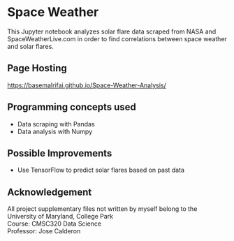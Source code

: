 # Space Weather

This Jupyter notebook analyzes solar flare data scraped from NASA and SpaceWeatherLive.com in order to find correlations between space weather and solar flares.

## Page Hosting
https://basemalrifai.github.io/Space-Weather-Analysis/

## Programming concepts used
- Data scraping with Pandas
- Data analysis with Numpy

## Possible Improvements
- Use TensorFlow to predict solar flares based on past data

## Acknowledgement
All project supplementary files not written by myself belong to the University of Maryland, College Park  
Course: CMSC320 Data Science  
Professor: Jose Calderon  

